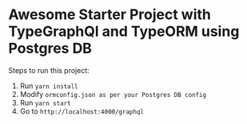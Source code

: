 # Awesome Starter Project with TypeGraphQl and TypeORM using Postgres DB

Steps to run this project:

1. Run `yarn install`
2. Modify `ormconfig.json as per your Postgres DB config`
3. Run `yarn start`
4. Go to `http://localhost:4000/graphql`